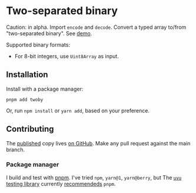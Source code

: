 # Two-separated binary

Caution: in alpha. Import `encode` and `decode`. Convert a typed array to/from "two-separated binary". See [demo](demo.twoby.org).

Supported binary formats:

- For 8-bit integers, use `Uint8Array` as input.

## Installation

Install with a package manager:

```
pnpm add twoby
```

Or, run `npm install` or `yarn add`, based on your preference.

## Contributing

The [published][npm_twoby] copy lives [on GitHub][gh_twoby]. Make any pull request against the main branch.

### Package manager

I build and test with [pnpm][pnpm]. I've tried `npm`, `yarn@1`, `yarn@berry`, but The [`uvu` testing library][npm_uvu] currently [recommendeds][uvu_use_pnpm] `pnpm`.

[gh_twoby]: https://github.com/twoby/twoby
[uvu_use_pnpm]: https://github.com/lukeed/uvu/issues/144#issuecomment-939316208
[npm_twoby]: https://www.npmjs.com/package/twoby
[npm_uvu]: https://www.npmjs.com/package/uvu
[pnpm]: https://pnpm.io
